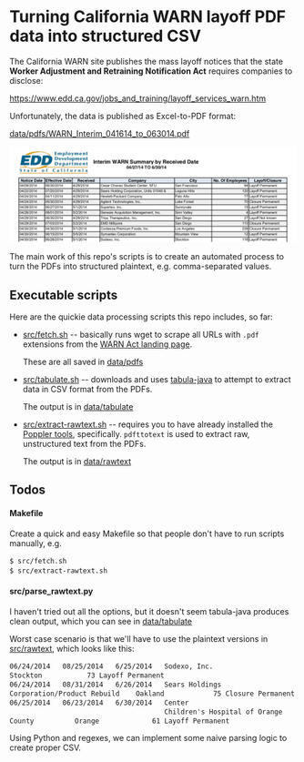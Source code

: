 # Turning California WARN layoff PDF data into structured CSV


The California WARN site publishes the mass layoff notices that the state **Worker Adjustment and Retraining Notification Act** requires companies to disclose:

https://www.edd.ca.gov/jobs_and_training/layoff_services_warn.htm

Unfortunately, the data is published as Excel-to-PDF format:

[data/pdfs/WARN_Interim_041614_to_063014.pdf](data/pdfs/WARN_Interim_041614_to_063014.pdf)

<a href="data/pdfs/WARN_Interim_041614_to_063014.pdf">
<img src="_assets/images/warn-interim-2014-04-page-3.png" alt="warn-interim-2014-04-page-3.png">    
</a>


The main work of this repo's scripts is to create an automated process to turn the PDFs into structured plaintext, e.g. comma-separated values.


## Executable scripts

Here are the quickie data processing scripts this repo includes, so far:


- [src/fetch.sh](src/fetch.sh) -- basically runs wget to scrape all URLs with `.pdf` extensions from the [WARN Act landing page](https://www.edd.ca.gov/jobs_and_training/layoff_services_warn.htm). 

    These are all saved in [data/pdfs](data/pdfs)

- [src/tabulate.sh](src/tabulate.sh) -- downloads and uses [tabula-java](https://github.com/tabulapdf/tabula-java) to attempt to extract data in CSV format from the PDFs. 

    The output is in [data/tabulate](data/tabulate)

- [src/extract-rawtext.sh](src/extract-rawtext.sh) -- requires you to have already installed the [Poppler tools](https://poppler.freedesktop.org/), specifically. `pdfttotext` is used to extract raw, unstructured text from the PDFs.

    The output is in [data/rawtext](data/rawtext)    


## Todos

#### Makefile

Create a quick and easy Makefile so that people don't have to run scripts manually, e.g.

```sh
$ src/fetch.sh
$ src/extract-rawtext.sh
```

#### src/parse_rawtext.py

I haven't tried out all the options, but it doesn't seem tabula-java produces clean output, which you can see in [data/tabulate](data/tabulate)

Worst case scenario is that we'll have to use the plaintext versions in [src/rawtext](src/rawtext), which looks like this: 

```
06/24/2014   08/25/2014   6/25/2014   Sodexo, Inc.                                  Stockton           73 Layoff Permanent
06/24/2014   08/31/2014   6/26/2014   Sears Holdings Corporation/Product Rebuild    Oakland            75 Closure Permanent
06/25/2014   06/23/2014   6/30/2014   Center
                                      Children's Hospital of Orange County          Orange             61 Layoff Permanent
```




Using Python and regexes, we can implement some naive parsing logic to create proper CSV.





